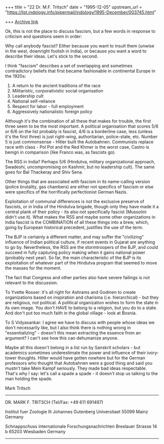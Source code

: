 +++
title = "22 Dr. M.F. Tritsch"
date = "1995-12-05"
upstream_url = "https://list.indology.info/pipermail/indology/1995-December/003745.html"

+++
[Archive link](https://list.indology.info/pipermail/indology/1995-December/003745.html)

Ok, this is not the place to discuss fascism, but a few words in 
response to criticism and questions seem in order:

Why call anybody fascist? Either because you want to insult them 
(unwise in the west, downright foolish in India), or because you want 
a word to describe their ideas. Let's stick to the second.

I think "fascism" describes a set of overlapping and sometimes 
contradictory beliefs that first became fashionable in continental 
Europe in the 1920s:
1) A return to the ancient traditions of the race
2) Militaristic, corporativistic social organisation
3) Leadership cult
4) National self-reliance
5) Respect for labor - full employment
6) Aggressively nationalistic foreign policy

Although it's the combination of all these that makes for trouble, 
the first three seem to be the most important. A political organisation 
that scores 5/6 or 6/6 on the list probably is fascist, 4/6 is a 
borderline case, less (unless it's the first three) is just right-wing, authoritarian, 
police-state, etc. Number 5 is just commonsense - Hitler built the 
Autobahnen. Communists replace race with class - Pol Pot and the Red 
Khmer is the worst case, Castro is benign in comparison (like Franco 
was, as fascists go). 

The RSS in India?  Perhaps 5/6 (Hindutva, military organizational 
approach, Swadeshi, uncompromising on Kashmir, but no leadership 
cult). The same goes for Bal Thackeray and Shiv Sena.

Other things that are associated with fascism in its name-calling 
version (police brutality, gas chambers) are either not specifics of 
fascism or else were specifics of the horrifically perfectionist German 
Nazis. 

Exploitation of communal differences is not the exclusive preserve of 
fascists, or in India of the Hindutva brigade, though only they have 
made it a central plank of their policy - its also not specifically 
fascist (Mussolini didn't use it). What makes the RSS and maybe some 
other organizations in India fascist is the COMBINATION of all these 
things into a brew, which, going by European historical precedent, 
justifies the use of the term.

The BJP is certainly a different matter, and may suffer the 
"civilizing" influence of Indian political culture, if recent events in 
Gujarat are anything to go by. Nevertheless, the RSS are the 
stormtroopers of the BJP, and could succeed in fully capturing policy 
making when it gains national power (probably next year). So far, the 
main characteristic of the BJP is its exploitation of whatever part 
of the Hindutva program that seemed to move the masses for the moment.

The fact that Congress and other parties also have severe failings is 
not relevant to the discussion.

To Yvette Rosser: it's all right for Ashrams and Godmen to
create organizations based on inspiration and charisma (i.e. 
hierarchical) - but they are religious, not political. A political 
organization wishes to form the state in its own image. You don't 
HAVE to belong to a religion, but you do to a state. And don't put too 
much faith in the global village - look at Bosnia.

To S Vidyasankar: I agree we have to discuss with people whose 
ideas we don't necessarily like, but I also think there is nothing 
wrong in "essentializing" - doesn't this mean extracting the essence 
from an argument? I can't see how this can dehumanize anyone.

Maybe all this doesn't belong in a list run by Sanskrit scholars - 
but academics sometimes underestimate the power and influence of 
their ivory-tower thoughts. Hitler would have gotten nowhere but for 
the German professors who thought that Autobahnen were a good thing 
and said you mustn't take Mein Kampf seriously. They made bad ideas 
respectable. That's why I say: let's call a spade a spade - it 
doesn't stop us talking to the man holding the spade.

Mark Tritsch
**********************************************************

DR. MARK F. TRITSCH      (Tel/Fax: +49 611 691497)

Institut fuer Zoologie III
Johannes Gutenberg Universitaet
55099 Mainz
Germany

Schnappschuss internationale Forschungsnachrichten
Breslauer Strasse 14 b
65203 Wiesbaden
Germany

**********************************************************





